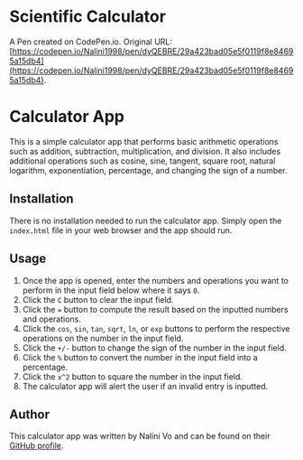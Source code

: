 # Scientific Calculator

A Pen created on CodePen.io. Original URL: [https://codepen.io/Nalini1998/pen/dyQEBRE/29a423bad05e5f0119f8e84695a15db4](https://codepen.io/Nalini1998/pen/dyQEBRE/29a423bad05e5f0119f8e84695a15db4).

# Calculator App

This is a simple calculator app that performs basic arithmetic operations such as addition, subtraction, multiplication, and division. It also includes additional operations such as cosine, sine, tangent, square root, natural logarithm, exponentiation, percentage, and changing the sign of a number. 

## Installation

There is no installation needed to run the calculator app. Simply open the `index.html` file in your web browser and the app should run.

## Usage

1. Once the app is opened, enter the numbers and operations you want to perform in the input field below where it says `0`. 
2. Click the `C` button to clear the input field.
3. Click the `=` button to compute the result based on the inputted numbers and operations.
4. Click the `cos`, `sin`, `tan`, `sqrt`, `ln`, or `exp` buttons to perform the respective operations on the number in the input field.
5. Click the `+/-` button to change the sign of the number in the input field.
6. Click the `%` button to convert the number in the input field into a percentage.
7. Click the `x^2` button to square the number in the input field.
8. The calculator app will alert the user if an invalid entry is inputted.

## Author

This calculator app was written by Nalini Vo and can be found on their [GitHub profile](https://github.com/Nalini1998).